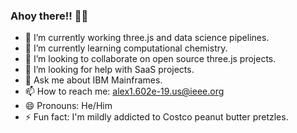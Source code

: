### Ahoy there!! 🌊🦦

<!--
**Alex1602e19/Alex1602e19** is a ✨ _special_ ✨ repository because its `README.md` (this file) appears on your GitHub profile.
-->

- 🔭 I’m currently working three.js and data science pipelines.
- 🌱 I’m currently learning computational chemistry.
- 👯 I’m looking to collaborate on open source three.js projects.
- 🤔 I’m looking for help with SaaS projects.
- 💬 Ask me about IBM Mainframes. 
- 📫 How to reach me: alex1.602e-19.us@ieee.org
- 😄 Pronouns: He/Him
- ⚡ Fun fact: I'm mildly addicted to Costco peanut butter pretzles. 
